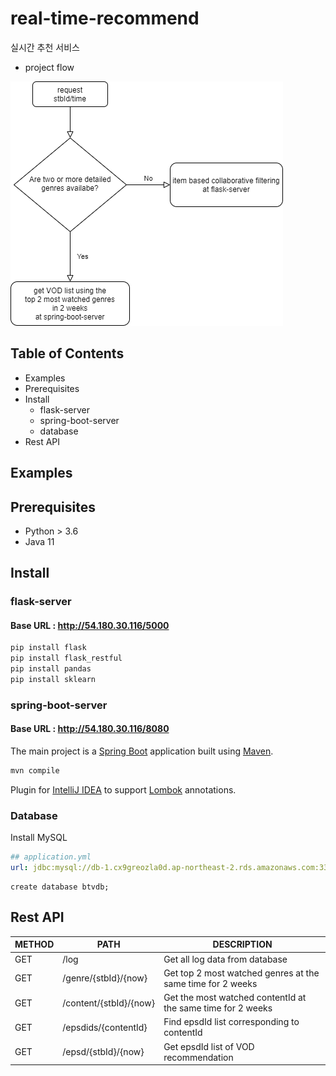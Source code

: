 # real-time-recommend

실시간 추천 서비스



- project flow

  

![flow](flow.png)





## Table of Contents

- Examples
- Prerequisites
- Install
  - flask-server
  - spring-boot-server
  - database
- Rest API



## Examples







## Prerequisites

- Python > 3.6
- Java 11



## Install

### flask-server 

#### Base URL : http://54.180.30.116/5000

```python
pip install flask
pip install flask_restful
pip install pandas
pip install sklearn
```



### spring-boot-server

#### Base URL : http://54.180.30.116/8080

The main project is a [Spring Boot](https://spring.io/guides/gs/spring-boot) application built using [Maven](https://spring.io/guides/gs/maven/).

```java
mvn compile
```

Plugin for [IntelliJ IDEA](http://plugins.jetbrains.com/plugin/6317-lombok-plugin) to support [Lombok](https://projectlombok.org/) annotations.



### Database

Install MySQL

```yml
## application.yml
url: jdbc:mysql://db-1.cx9greozla0d.ap-northeast-2.rds.amazonaws.com:3306
```

```mysql
create database btvdb;
```





## Rest API

| METHOD | PATH                   | DESCRIPTION                                                 |
| ------ | ---------------------- | ----------------------------------------------------------- |
| GET    | /log                   | Get all log data from database                              |
| GET    | /genre/{stbId}/{now}   | Get top 2 most watched genres at the same time for 2 weeks  |
| GET    | /content/{stbId}/{now} | Get the most watched contentId at the same time for 2 weeks |
| GET    | /epsdids/{contentId}   | Find epsdId list corresponding to contentId                 |
| GET    | /epsd/{stbId}/{now}    | Get epsdId list of VOD recommendation                       |